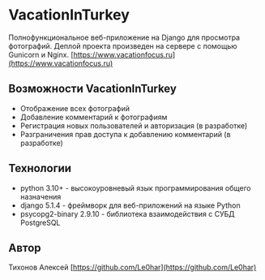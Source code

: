 # VacationInTurkey

Полнофункциональное веб-приложение на Django для просмотра фотографий.
Деплой проекта произведен на сервере с помощью Gunicorn и Nginx.
[https://www.vacationfocus.ru](https://www.vacationfocus.ru)

## Возможности VacationInTurkey

- Отображение всех фотографий
- Добавление комментарий к фотографиям
- Регистрация новых пользователей и авторизация (в разработке)
- Разграничения прав доступа к добавлению комментарий (в разработке)

## Технологии

- python 3.10+ - высокоуровневый язык программирования общего назначения
- django 5.1.4 - фреймворк для веб-приложений на языке Python
- psycopg2-binary 2.9.10 - библиотека взаимодействия с СУБД PostgreSQL

## Автор

Тихонов Алексей [https://github.com/Le0har](https://github.com/Le0har)
